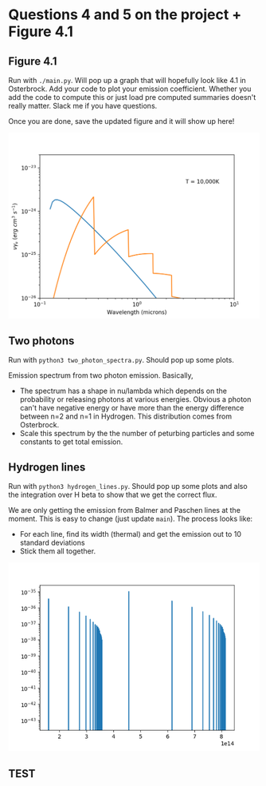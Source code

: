# Questions 4 and 5 on the project + Figure 4.1

## Figure 4.1
Run with `./main.py`. Will pop up a graph that will hopefully look like 4.1 in Osterbrock.
Add your code to plot your emission coefficient. Whether you add the code to compute this or just load pre computed summaries doesn't really matter.
Slack me if you have questions.

Once you are done, save the updated figure and it will show up here!

![Fig 4.1](4.1.png)


## Two photons
Run with `python3 two_photon_spectra.py`. Should pop up some plots.

Emission spectrum from two photon emission. Basically,
* The spectrum has a shape in nu/lambda which depends on the probability or releasing photons at various energies. Obvious a photon can't have negative energy or have more than the energy difference between n=2 and n=1 in Hydrogen. This distribution comes from Osterbrock.
* Scale this spectrum by the the number of peturbing particles and some constants to get total emission.

## Hydrogen lines
Run with `python3 hydrogen_lines.py`. Should pop up some plots and also the integration over H beta to show that we get the correct flux.

We are only getting the emission from Balmer and Paschen lines at the moment. This is easy to change (just update `main`). The process looks like:
* For each line, find its width (thermal) and get the emission out to 10 standard deviations
* Stick them all together.

![Hydrogen Lines](hydrogen_lines.png)

## TEST
